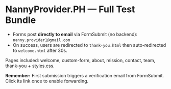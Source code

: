 # NannyProvider.PH — Full Test Bundle
- Forms post **directly to email** via FormSubmit (no backend): `nanny.provider1@gmail.com`
- On success, users are redirected to `thank-you.html` then auto-redirected to `welcome.html` after 30s.

Pages included: welcome, custom-form, about, mission, contact, team, thank-you + styles.css.

**Remember:** First submission triggers a verification email from FormSubmit. Click its link once to enable forwarding.
